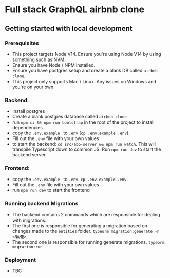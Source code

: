 # Full stack GraphQL airbnb clone 


## Getting started with local development 


### Prerequisites
* This project targets Node V14. Ensure you're using Node V14 by using something such as NVM. 
* Ensure you have Node / NPM installed.
* Ensure you have postgres setup and create a blank DB called `airbnb-clone`.
* This project only supports Mac / Linux. Any issues on Windows and you're on your own. 

### Backend: 
* Install postgres 
* Create a blank postgres database called `airbnb-clone`
* run `npm ci && npm run bootstrap` in the root of the project to install dependencies 
* copy the `.env.example ` to `.env` (`cp .env.example .env`).
* Fill out the `.env` file with your own values
* to start the backend: `cd src/abb-server && npm run watch`. This will transpile Typescript down to common JS. Run `npm run dev` to start the backend server. 


### Frontend: 
* copy the `.env.example ` to `.env`. `cp .env.example .env`. 
* Fill out the `.env` file with your own values
* run `npm run dev` to start the frontend


### Running backend Migrations 
* The backend contains 2 commands which are responsible for dealing with migrations. 
* The first one is responsible for generating a migration based on changes made to the `entities` folder. `typeorm migration:generate -n <NAME>`. 
* The second one is responsible for running generate migrations. `typeorm migration:run`


### Deployment 
* TBC 
